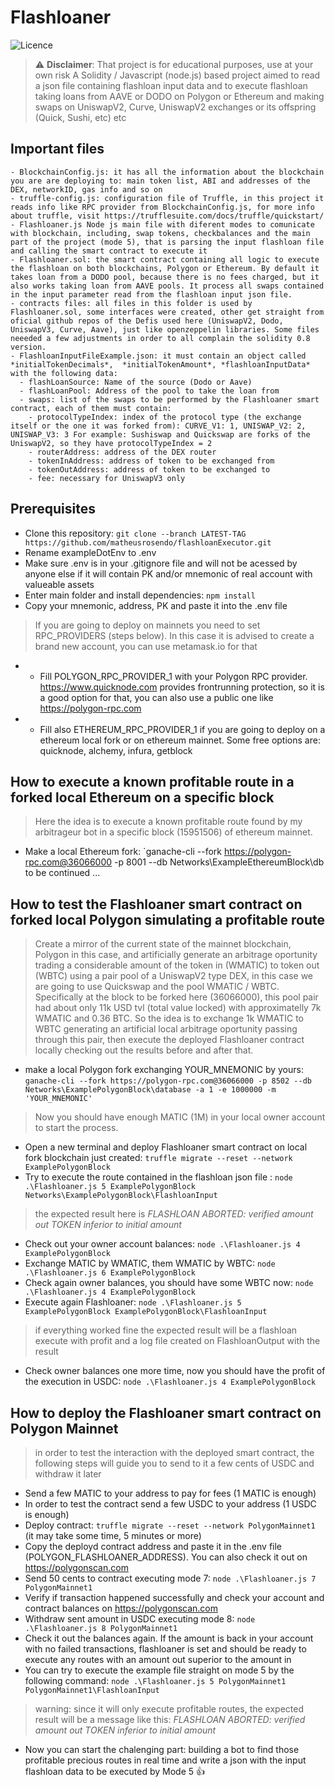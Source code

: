 # Flashloaner
![Licence](https://img.shields.io/github/license/matheusrosendo/TokenizationLabFixedSupply)
> :warning: **Disclaimer**: That project is for educational purposes, use at your own risk
> A Solidity / Javascript (node.js) based project aimed to read a json file containing flashloan input data and to execute flashloan taking loans from AAVE or DODO on Polygon or Ethereum and making swaps on UniswapV2, Curve, UniswapV2 exchanges or its offspring (Quick, Sushi, etc) etc

## Important files
```
- BlockchainConfig.js: it has all the information about the blockchain you are are deploying to: main token list, ABI and addresses of the DEX, networkID, gas info and so on
- truffle-config.js: configuration file of Truffle, in this project it reads info like RPC provider from BlockchainConfig.js, for more info about truffle, visit https://trufflesuite.com/docs/truffle/quickstart/ 
- Flashloaner.js Node js main file with diferent modes to comunicate with blockchain, including, swap tokens, checkbalances and the main part of the project (mode 5), that is parsing the input flashloan file and calling the smart contract to execute it
- Flashloaner.sol: the smart contract containing all logic to execute the flashloan on both blockchains, Polygon or Ethereum. By default it takes loan from a DODO pool, because there is no fees charged, but it also works taking loan from AAVE pools. It process all swaps contained in the input parameter read from the flashloan input json file.
- contracts files: all files in this folder is used by Flashloaner.sol, some interfaces were created, other get straight from oficial github repos of the Defis used here (UniswapV2, Dodo, UniswapV3, Curve, Aave), just like openzeppelin libraries. Some files neeeded a few adjustments in order to all complain the solidity 0.8 version.
- FlashloanInputFileExample.json: it must contain an object called *initialTokenDecimals*,  *initialTokenAmount*, *flashloanInputData* with the following data:
  - flashLoanSource: Name of the source (Dodo or Aave)
  - flashLoanPool: Address of the pool to take the loan from
  - swaps: list of the swaps to be performed by the Flashloaner smart contract, each of them must contain:
    - protocolTypeIndex: index of the protocol type (the exchange itself or the one it was forked from): CURVE_V1: 1, UNISWAP_V2: 2, UNISWAP_V3: 3 For example: Sushiswap and Quickswap are forks of the UniswapV2, so they have protocolTypeIndex = 2
    - routerAddress: address of the DEX router
    - tokenInAddress: address of token to be exchanged from
    - tokenOutAddress: address of token to be exchanged to
    - fee: necessary for UniswapV3 only
```
 
## Prerequisites
* Clone this repository: `git clone --branch LATEST-TAG https://github.com/matheusrosendo/flashloanExecutor.git`
* Rename exampleDotEnv to .env
* Make sure .env is in your .gitignore file and will not be acessed by anyone else if it will contain PK and/or mnemonic of real account with valueable assets
* Enter main folder and install dependencies: `npm install`
* Copy your mnemonic, address, PK and paste it into the .env file
> If you are going to deploy on mainnets you need to set RPC_PROVIDERS (steps below). In this case it is advised to create a brand new account, you can use metamask.io for that
* * Fill POLYGON_RPC_PROVIDER_1 with your Polygon RPC provider. https://www.quicknode.com provides frontrunning protection, so it is a good option for that, you can also use a public one like https://polygon-rpc.com
* * Fill also ETHEREUM_RPC_PROVIDER_1 if you are going to deploy on a ethereum local fork or on ethereum mainnet. Some free options are: quicknode, alchemy, infura, getblock


## How to execute a known profitable route in a forked local Ethereum on a specific block
> Here the idea is to execute a known profitable route found by my arbitrageur bot in a specific block (15951506) of ethereum mainnet.
* Make a local Ethereum fork: `ganache-cli --fork https://polygon-rpc.com@36066000 -p 8001 --db Networks\ExampleEthereumBlock\db
to be continued ...


## How to test the Flashloaner smart contract on forked local Polygon simulating a profitable route
> Create a mirror of the current state of the mainnet blockchain, Polygon in this case, and artificially generate an arbitrage oportunity trading a considerable amount of the token in (WMATIC) to token out (WBTC) using a pair pool of a UniswapV2 type DEX, in this case we are going to use Quickswap and the pool WMATIC / WBTC. Specifically at the block to be forked here (36066000), this pool pair had about only 11k USD tvl (total value locked) with approximatelly 7k WMATIC and 0.36 BTC. So the idea is to exchange 1k WMATIC to WBTC generating an artificial local arbitrage oportunity passing through this pair, then execute the deployed Flashloaner contract locally checking out the results before and after that.
* make a local Polygon fork exchanging YOUR_MNEMONIC by yours: `ganache-cli --fork https://polygon-rpc.com@36066000 -p 8502 --db Networks\ExamplePolygonBlock\database -a 1 -e 1000000 -m 'YOUR_MNEMONIC'`
> Now you should have enough MATIC (1M) in your local owner account to start the process.  
* Open a new terminal and deploy Flashloaner smart contract on local fork blockchain just created: `truffle migrate --reset --network ExamplePolygonBlock`
* Try to execute the route contained in the flashloan json file : `node .\Flashloaner.js 5 ExamplePolygonBlock Networks\ExamplePolygonBlock\FlashloanInput`
> the expected result here is *FLASHLOAN ABORTED: verified amount out TOKEN inferior to initial amount*
* Check out your owner account balances: `node .\Flashloaner.js 4 ExamplePolygonBlock`
* Exchange MATIC by WMATIC, them WMATIC by WBTC: `node .\Flashloaner.js 6 ExamplePolygonBlock`
* Check again owner balances, you should have some WBTC now: `node .\Flashloaner.js 4 ExamplePolygonBlock`
* Execute again Flashloaner: `node .\Flashloaner.js 5 ExamplePolygonBlock ExamplePolygonBlock\FlashloanInput`
> if everything worked fine the expected result will be a flashloan execute with profit and a log file created on FlashloanOutput with the result
* Check owner balances one more time, now you should have the profit of the execution in USDC: `node .\Flashloaner.js 4 ExamplePolygonBlock`


## How to deploy the Flashloaner smart contract on Polygon Mainnet
> in order to test the interaction with the deployed smart contract, the following steps will guide you to send to it a few cents of USDC and withdraw it later
* Send a few MATIC to your address to pay for fees (1 MATIC is enough)
* In order to test the contract send a few USDC to your address (1 USDC is enough)
* Deploy contract: `truffle migrate --reset --network PolygonMainnet1` (it may take some time, 5 minutes or more)
* Copy the deployd contract address and paste it in the .env file (POLYGON_FLASHLOANER_ADDRESS). You can also check it out on https://polygonscan.com
* Send 50 cents to contract executing mode 7: `node .\Flashloaner.js 7 PolygonMainnet1` 
* Verify if transaction happened successfully and check your account and contract balances on https://polygonscan.com
* Withdraw sent amount in USDC executing mode 8: `node .\Flashloaner.js 8 PolygonMainnet1`
* Check it out the balances again. If the amount is back in your account with no failed transactions, flashloaner is set and should be ready to execute any routes with an amount out superior to the amount in
* You can try to execute the example file straight on mode 5 by the following command: `node .\Flashloaner.js 5 PolygonMainnet1 PolygonMainnet1\FlashloanInput` 
> warning: since it will only execute profitable routes, the expected result will be a message like this: *FLASHLOAN ABORTED: verified amount out TOKEN inferior to initial amount*
* Now you can start the chalenging part: building a bot to find those profitable precious routes in real time and write a json with the input flashloan data to be executed by Mode 5 :+1: